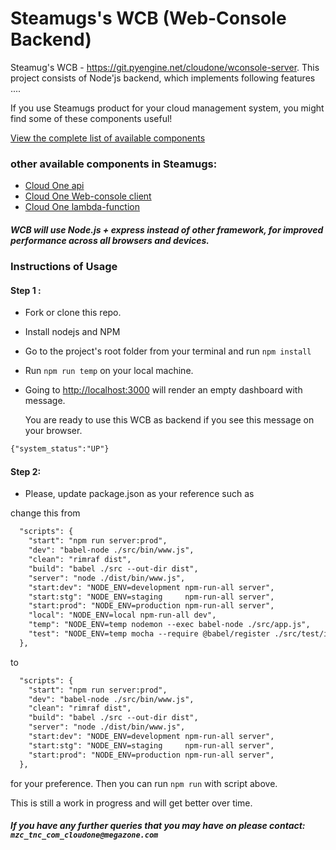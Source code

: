 # Steamugs's WCB (Web-Console Backend) 

Steamug's WCB - https://git.pyengine.net/cloudone/wconsole-server. 
This project consists of Node'js backend, which implements following features .... 


If you use Steamugs product for your cloud management system, you might find some of these components useful!

[View the complete list of available components](https://git.pyengine.net/)


### other available components in Steamugs: 


- [Cloud One api](https://git.pyengine.net/cloudone/api)
- [Cloud One Web-console client](https://git.pyengine.net/cloudone/wconsole-client)
- [Cloud One lambda-function](https://git.pyengine.net/cloudone/lambda_fuctions)

##### WCB will use Node.js + express instead of other framework, for improved performance across all browsers and devices.

### Instructions of Usage 
#### Step 1 : 

- Fork or clone this repo. 
- Install nodejs and NPM
- Go to the project's root folder from your terminal and run `npm install`
- Run `npm run temp` on your local machine.
- Going to [http://localhost:3000](http://localhost:3000/api/check) will render an empty dashboard with message.
  
  You are ready to use this WCB as backend if you see this message on your browser.
 

```html
{"system_status":"UP"}
```
 

#### Step 2:

- Please, update package.json as your reference such as  

change this from 

```html
  "scripts": {
    "start": "npm run server:prod",
    "dev": "babel-node ./src/bin/www.js",
    "clean": "rimraf dist",
    "build": "babel ./src --out-dir dist",
    "server": "node ./dist/bin/www.js",
    "start:dev": "NODE_ENV=development npm-run-all server",
    "start:stg": "NODE_ENV=staging     npm-run-all server",
    "start:prod": "NODE_ENV=production npm-run-all server",
    "local": "NODE_ENV=local npm-run-all dev",
    "temp": "NODE_ENV=temp nodemon --exec babel-node ./src/app.js",
    "test": "NODE_ENV=temp mocha --require @babel/register ./src/test/index.js"
  },
```

to 

```html
  "scripts": {
    "start": "npm run server:prod",
    "dev": "babel-node ./src/bin/www.js",
    "clean": "rimraf dist",
    "build": "babel ./src --out-dir dist",
    "server": "node ./dist/bin/www.js",
    "start:dev": "NODE_ENV=development npm-run-all server",
    "start:stg": "NODE_ENV=staging     npm-run-all server",
    "start:prod": "NODE_ENV=production npm-run-all server",
  },
```
for your preference. 
Then you can run `npm run` with script above. 

This is still a work in progress and will get better over time. 

##### If you have any further queries that you may have on please contact: `mzc_tnc_com_cloudone@megazone.com`